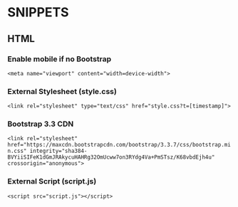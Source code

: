 # SNIPPETS

## HTML

### Enable mobile if no Bootstrap
`<meta name="viewport" content="width=device-width">`

### External Stylesheet (style.css)
`<link rel="stylesheet" type="text/css" href="style.css?t=[timestamp]">`

### Bootstrap 3.3 CDN
`<link rel="stylesheet" href="https://maxcdn.bootstrapcdn.com/bootstrap/3.3.7/css/bootstrap.min.css" integrity="sha384-BVYiiSIFeK1dGmJRAkycuHAHRg32OmUcww7on3RYdg4Va+PmSTsz/K68vbdEjh4u" crossorigin="anonymous">`

### External Script (script.js)
`<script src="script.js"></script>`
